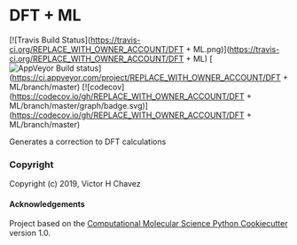 DFT + ML
==============================
[//]: # (Badges)
[![Travis Build Status](https://travis-ci.org/REPLACE_WITH_OWNER_ACCOUNT/DFT + ML.png)](https://travis-ci.org/REPLACE_WITH_OWNER_ACCOUNT/DFT + ML)
[![AppVeyor Build status](https://ci.appveyor.com/api/projects/status/REPLACE_WITH_APPVEYOR_LINK/branch/master?svg=true)](https://ci.appveyor.com/project/REPLACE_WITH_OWNER_ACCOUNT/DFT + ML/branch/master)
[![codecov](https://codecov.io/gh/REPLACE_WITH_OWNER_ACCOUNT/DFT + ML/branch/master/graph/badge.svg)](https://codecov.io/gh/REPLACE_WITH_OWNER_ACCOUNT/DFT + ML/branch/master)

Generates a correction to DFT calculations

### Copyright

Copyright (c) 2019, Victor H Chavez


#### Acknowledgements
 
Project based on the 
[Computational Molecular Science Python Cookiecutter](https://github.com/molssi/cookiecutter-cms) version 1.0.
